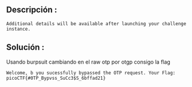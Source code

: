 
## Descripción :
	Additional details will be available after launching your challenge instance.
## Solución :
Usando burpsuit cambiando en el raw otp por otgp consigo la flag

```
Welcome, b you sucessfully bypassed the OTP request. Your Flag: picoCTF{#0TP_Bypvss_SuCc3$S_6bffad21}
```
